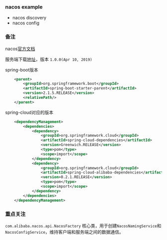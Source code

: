 ### nacos example

+ nacos discovery
+ nacos config


### 备注
nacos[官方文档](https://nacos.io/zh-cn/docs/quick-start-spring-cloud.html)

服务端下载[地址](https://github.com/alibaba/nacos/releases)，版本 ```1.0.0(Apr 10, 2019)```

spring-boot版本
```xml
    <parent>
        <groupId>org.springframework.boot</groupId>
        <artifactId>spring-boot-starter-parent</artifactId>
        <version>2.1.5.RELEASE</version>
        <relativePath/>
    </parent>
```

spring-cloud对应的版本
```xml
    <dependencyManagement>
        <dependencies>
            <dependency>
                <groupId>org.springframework.cloud</groupId>
                <artifactId>spring-cloud-dependencies</artifactId>
                <version>Greenwich.RELEASE</version>
                <type>pom</type>
                <scope>import</scope>
            </dependency>
            <dependency>
                <groupId>org.springframework.cloud</groupId>
                <artifactId>spring-cloud-alibaba-dependencies</artifactId>
                <version>0.2.1.RELEASE</version>
                <type>pom</type>
                <scope>import</scope>
            </dependency>
        </dependencies>
    </dependencyManagement>
```

### 重点关注
```com.alibaba.nacos.api.NacosFactory``` 核心类，用于创建```NacosNamingService```和```NacosConfigService```，维持客户端和服务端之间的数据通信。
